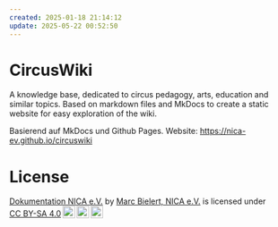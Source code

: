 ```yaml
---
created: 2025-01-18 21:14:12
update: 2025-05-22 00:52:50
---
```


# CircusWiki
A knowledge base, dedicated to circus pedagogy, arts, education and similar topics.
Based on markdown files and MkDocs to create a static website for easy exploration of the wiki.

Basierend auf MkDocs und Github Pages.
Website: https://nica-ev.github.io/circuswiki

# License
<p xmlns:cc="http://creativecommons.org/ns#" xmlns:dct="http://purl.org/dc/terms/"><a property="dct:title" rel="cc:attributionURL" href="https://github.com/nica-ev/docs">Dokumentation NICA e.V.</a> by <a rel="cc:attributionURL dct:creator" property="cc:attributionName" href="https://github.com/nica-ev">Marc Bielert, NICA e.V.</a> is licensed under <a href="https://creativecommons.org/licenses/by-sa/4.0/?ref=chooser-v1" target="_blank" rel="license noopener noreferrer" style="display:inline-block;">CC BY-SA 4.0<img style="height:22px!important;margin-left:3px;vertical-align:text-bottom;" src="https://mirrors.creativecommons.org/presskit/icons/cc.svg?ref=chooser-v1" alt=""><img style="height:22px!important;margin-left:3px;vertical-align:text-bottom;" src="https://mirrors.creativecommons.org/presskit/icons/by.svg?ref=chooser-v1" alt=""><img style="height:22px!important;margin-left:3px;vertical-align:text-bottom;" src="https://mirrors.creativecommons.org/presskit/icons/sa.svg?ref=chooser-v1" alt=""></a></p>